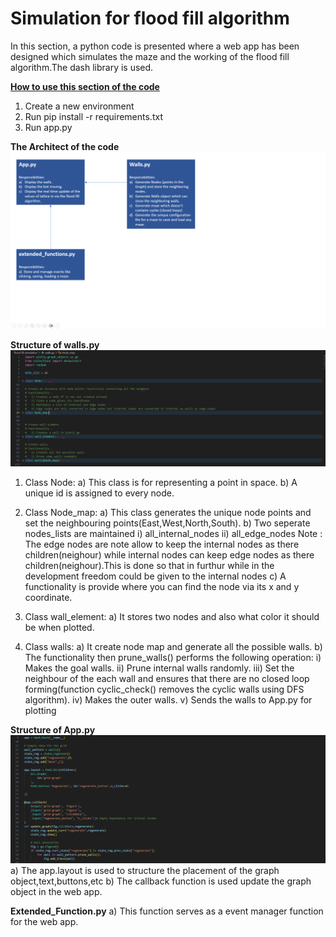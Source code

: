 # Simulation for flood fill algorithm

In this section, a python code is presented where a web app has been designed which simulates the maze and the working of the flood fill algorithm.The dash library is used.

**<u>How to use this section of the code</u>**
1) Create a new environment
2) Run pip install -r requirements.txt
3) Run app.py

**The Architect of the code**
![alt text](Architecture.PNG)

**Structure of walls.py**
![alt text](structure_of_wall.PNG)
1) Class Node:
    a) This class is for representing a point in space.
    b) A unique id is assigned to every node.
    
2) Class Node_map:
    a) This class generates the unique node points and set the neighbouring points(East,West,North,South).
    b) Two seperate nodes_lists are maintained 
        i) all_internal_nodes
        ii) all_edge_nodes
        Note : The edge nodes are note allow to keep the internal nodes as there children(neighour) while internal nodes can keep edge nodes as there children(neighour).This is done so that in furthur while in the development freedom could be given to the internal nodes
    c) A functionality is provide where you can find the node via its x and y coordinate.
    
3) Class wall_element:
    a) It stores two nodes and also what color it should be when plotted.

4) Class walls:
    a) It create node map and generate all the possible walls.
    b) The functionality then prune_walls() performs the following operation:
        i) Makes the goal walls.
        ii) Prune internal walls randomly.
        iii) Set the neighbour of the each wall and ensures that there are no closed loop forming(function cyclic_check() removes the cyclic walls using DFS algorithm). 
        iv) Makes the outer walls.
        v) Sends the walls to App.py for plotting
        
**Structure of App.py**
![alt text](structure_of_App.PNG)
    a) The app.layout is used to structure the placement of the graph object,text,buttons,etc
    b) The callback function is used update the graph object in the web app.
    
**Extended_Function.py**
    a) This function serves as a event manager function for the web app.

